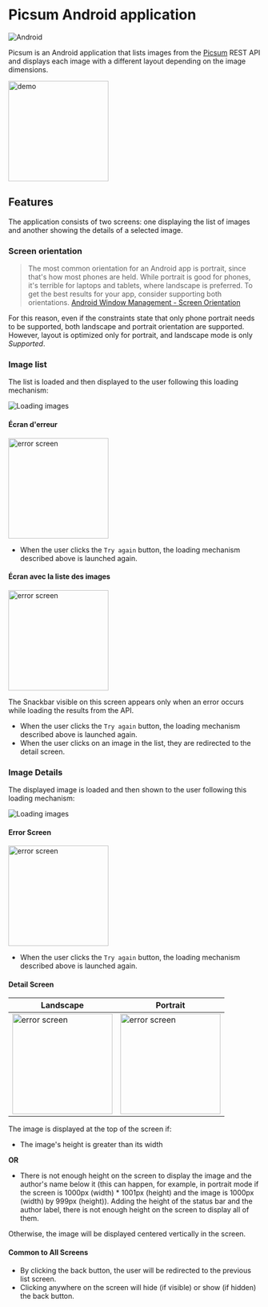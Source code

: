 # Picsum Android application

![Android](https://github.com/gahfy/picsum/actions/workflows/android.yml/badge.svg)

Picsum is an Android application that lists images from the
[Picsum](https://picsum.photos/) REST API and displays each image with a
different layout depending on the image dimensions.

<img src="doc/img/demo_app.gif" alt="demo" width="200"/>

## Features

The application consists of two screens: one displaying the list of images and
another showing the details of a selected image.

### Screen orientation

> The most common orientation for an Android app is portrait, since that's how
most phones are held. While portrait is good for phones, it's terrible for
laptops and tablets, where landscape is preferred. To get the best results for
your app, consider supporting both orientations.
[Android Window Management - Screen Orientation](https://developer.android.com/topic/arc/window-management#screen_orientation)

For this reason, even if the constraints state that only phone portrait needs
to be supported, both landscape and portrait orientation are supported. However,
layout is optimized only for portrait, and landscape mode is only _Supported_.

### Image list

The list is loaded and then displayed to the user following this loading
mechanism:

![Loading images](doc/img/image_list_feature_diagram.svg)

#### Écran d'erreur

<img src="doc/img/image_list_error_screen.png" alt="error screen" width="200"/>

* When the user clicks the `Try again` button, the loading mechanism described
above is launched again.

#### Écran avec la liste des images

<img src="doc/img/image_list_success_screen.png" alt="error screen" width="200"/>

The Snackbar visible on this screen appears only when an error occurs while
loading the results from the API.

* When the user clicks the `Try again` button, the loading mechanism described
above is launched again.
* When the user clicks on an image in the list, they are redirected to the
detail screen.

### Image Details

The displayed image is loaded and then shown to the user following this loading
mechanism:

![Loading images](doc/img/loadiing_image_feature_diagram.svg)

#### Error Screen

<img src="doc/img/loading_image_failed.png" alt="error screen" width="200"/>

* When the user clicks the `Try again` button, the loading mechanism described
above is launched again.

#### Detail Screen

| Landscape | Portrait |
| --------- | -------- |
| <img src="doc/img/loading_image_success_landscape.png" alt="error screen" width="200"/> | <img src="doc/img/loading_image_success_portrait.png" alt="error screen" width="200"/> |

The image is displayed at the top of the screen if:

* The image's height is greater than its width

**OR**

* There is not enough height on the screen to display the image and the author's
name below it (this can happen, for example, in portrait mode if the screen is
1000px (width) * 1001px (height) and the image is 1000px (width) by 999px
(height)). Adding the height of the status bar and the author label, there is
not enough height on the screen to display all of them.

Otherwise, the image will be displayed centered vertically in the screen.

#### Common to All Screens

* By clicking the back button, the user will be redirected to the previous
list screen.
* Clicking anywhere on the screen will hide (if visible) or show (if hidden) the
back button.